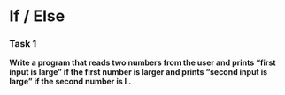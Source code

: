 # If / Else

### Task 1

**Write a program that reads two numbers from the user and prints “first input is large” if the first number is larger and prints “second input is large” if the second number is l .**
